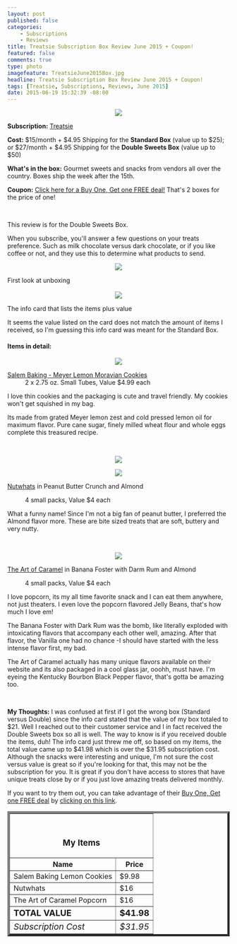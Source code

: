 ```yaml
---
layout: post
published: false
categories: 
    - Subscriptions
    - Reviews
title: Treatsie Subscription Box Review June 2015 + Coupon!
featured: false
comments: true
type: photo
imagefeature: TreatsieJune2015Box.jpg
headline: Treatsie Subscription Box Review June 2015 + Coupon!
tags: [Treatsie, Subscriptions, Reviews, June 2015]
date: 2015-06-19 15:32:39 -08:00
---
```


<center><img src='/images/TreatsieJune2015Box.jpg'></center>
<p><b>Subscription:</b> <a href="http://www.shareasale.com/r.cfm?b=571061&u=1115177&m=51428&urllink=&afftrack=" target="_blank">Treatsie</a></p>
<p><b>Cost:</b> $15/month + $4.95 Shipping for the <b>Standard Box</b> (value up to $25); or $27/month + $4.95 Shipping for the <b>Double Sweets Box</b> (value up to $50)</p>
<p><b>What's in the box:</b> Gourmet sweets and snacks from vendors all over the country. Boxes ship the week after the 15th.</p>
<p><b>Coupon:</b> <a href="http://www.shareasale.com/r.cfm?b=728073&u=1115177&m=51428&urllink=&afftrack=">Click here for a Buy One, Get one FREE deal!</a> That's 2 boxes for the price of one!</p>
<br>

<p><i class="icon-arrow-right"></i>This review is for the Double Sweets Box.</p>

<p>When you subscribe, you'll answer a few questions on your treats preference. Such as milk chocolate versus dark chocolate, or if you like coffee or not, and they use this to determine what products to send.</p>

<p><center><img src='/images/TreatsieJune2015OpenBox.jpg'></center></p>
<figcaption>First look at unboxing</figcaption>

<br>

<center><img src='/images/TreatsieJune2015Info.jpg'></center>
<p>The info card that lists the items plus value</p>

<p>It seems the value listed on the card does not match the amount of items I received, so I'm guessing this info card was meant for the Standard Box.</p>

<H4>Items in detail:</H4>

<p><center><img src='/images/TreatsieJune2015Cookies.jpg'></center></p>

<DL>
<DT><a href="http://www.salembaking.com/item/le988927/s-moravian-cookies-meyer-lemon/" target="_blank">Salem Baking - Meyer Lemon Moravian Cookies</a></DT>
<DD>2 x 2.75 oz. Small Tubes, Value $4.99 each</DD>
</DL>

<p>I love thin cookies and the packaging is cute and travel friendly. My cookies won't get squished in my bag.</p>
<p>Its made from grated Meyer lemon zest and cold pressed lemon oil for maximum flavor. Pure cane sugar, finely milled wheat flour and whole eggs complete this treasured recipe.</p>
<br>

<p><center><img src='/images/TreatsieJune2015Nutwhats.jpg'></center></p>
<p><center><img src='/images/TreatsieJune2015Nutwhats2.jpg'></center></p>

<DL>
<DT><a href="http://www.nutwhats.com" target="_blank">Nutwhats</a> in Peanut Butter Crunch and Almond</p>
<DD>4 small packs, Value $4 each</DD>
</DL>

<p>What a funny name! Since I'm not a big fan of peanut butter, I preferred the Almond flavor more. These are bite sized treats that are soft, buttery and very nutty.</p>
<br>

<p><center><img src='/images/TreatsieJune2015Popcorn.jpg'></center></p>

<DL>
<DT><a href="http://www.theartofcaramel.com" target="_blank">The Art of Caramel</a> in Banana Foster with Darm Rum and Almond</p>
<DD>4 small packs, Value $4 each</DD>
</DL>

<p>I love popcorn, its my all time favorite snack and I can eat them anywhere, not just theaters. I even love the popcorn flavored Jelly Beans, that's how much I love em!</p>
<p>The Banana Foster with Dark Rum was the bomb, like literally exploded with intoxicating flavors that accompany each other well, amazing. After that flavor, the Vanilla one had no chance -I should have started with the less intense flavor first, my bad.</p>
<p>The Art of Caramel actually has many unique flavors available on their website and its also packaged in a cool glass jar, ooohh, must have. I'm eyeing the Kentucky Bourbon Black Pepper flavor, that's gotta be amazing too.</p>
<br>

<p><i class="icon-exclamation-sign"></i><b> My Thoughts:</b> I was confused at first if I got the wrong box (Standard versus Double) since the info card stated that the value of my box totaled to $21. Well I reached out to their customer service and I in fact received the Double Sweets box so all is well. The way to know is if you received double the items, duh! The info card just threw me off, so based on my items, the total value came up to $41.98 which is over the $31.95 subscription cost. Although the snacks were interesting and unique, I'm not sure the cost versus value is great so if you're looking for that, this may not be the subscription for you. It is great if you don't have access to stores that have unique treats close by or if you just love amazing treats delivered monthly.</p>

<p>If you want to try them out, you can take advantage of their <a href="http://www.shareasale.com/r.cfm?b=728073&u=1115177&m=51428&urllink=&afftrack=" target="_blank">Buy One, Get one FREE deal</a> by <a href="http://www.shareasale.com/r.cfm?b=728073&u=1115177&m=51428&urllink=&afftrack=" target="_blank">clicking on this link</a>.</p>

<TABLE  BORDER="5">
   <TR>
      <TH COLSPAN="2">
         <H3><BR><center>My Items</center></H3>
      </TH>
   </TR>
      <TH>Name</TH>
      <TH>Price</TH>
  <TR>
      <TD>Salem Baking Lemon Cookies</TD>
      <TD>$9.98</TD>
   </TR>
   <TR>
      <TD>Nutwhats</TD>
      <TD>$16</TD>
   </TR>
   <TR>
      <TD>The Art of Caramel Popcorn</TD>
      <TD>$16</TD>
   </TR>
   <TR>
      <TD><b><big>TOTAL VALUE</big></b></TD>
      <TD><b><big>$41.98</big></b></TD>
   </TR>
   <TR>
      <TD><i><big>Subscription Cost</big></i></TD>
      <TD><i><big>$31.95</big></i></TD>
   </TR>
</TABLE>
